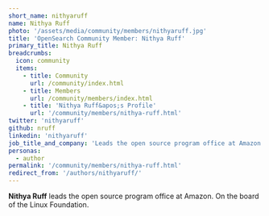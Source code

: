 ```yaml
---
short_name: nithyaruff
name: Nithya Ruff
photo: '/assets/media/community/members/nithyaruff.jpg'
title: 'OpenSearch Community Member: Nithya Ruff'
primary_title: Nithya Ruff
breadcrumbs:
  icon: community
  items:
    - title: Community
      url: /community/index.html
    - title: Members
      url: /community/members/index.html
    - title: 'Nithya Ruff&apos;s Profile'
      url: '/community/members/nithya-ruff.html'
twitter: 'nithyaruff'
github: nruff
linkedin: 'nithyaruff'
job_title_and_company: 'Leads the open source program office at Amazon'
personas:
  - author
permalink: '/community/members/nithya-ruff.html'
redirect_from: '/authors/nithyaruff/'
---
```

**Nithya Ruff** leads the open source program office at Amazon. On the board of the Linux Foundation.